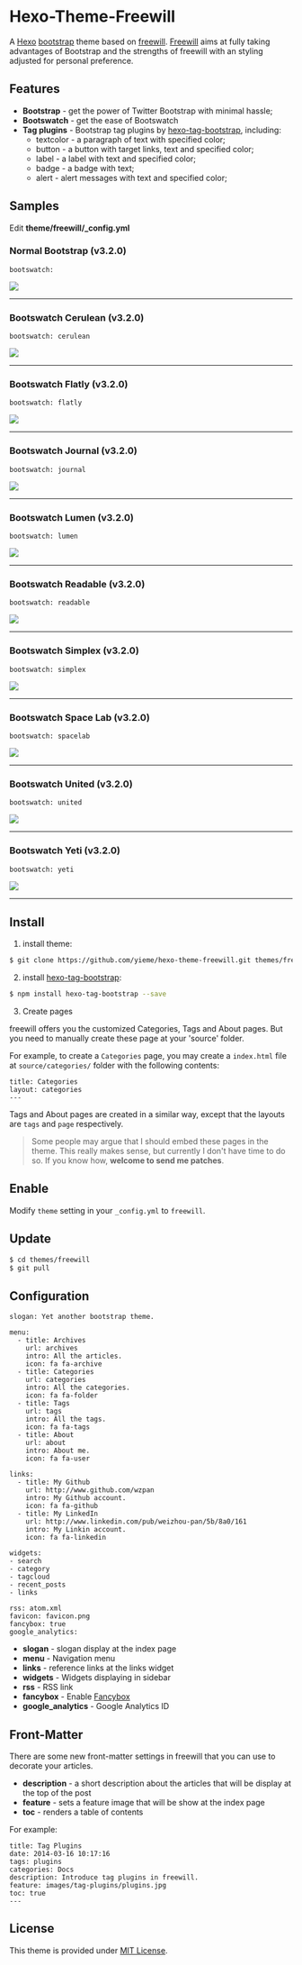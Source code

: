 # Hexo-Theme-Freewill

A [Hexo](http://zespia.tw/hexo/) [bootstrap](http://getbootstrap.com) theme based on [freewill](https://github.com/wzpan/hexo-theme-freewill). [Freewill](https://github.com/yieme/hexo-theme-freewill) aims at fully taking advantages of Bootstrap and the strengths of freewill with an styling adjusted for personal preference.

## Features

* **Bootstrap** - get the power of Twitter Bootstrap with minimal hassle;
* **Bootswatch** - get the ease of Bootswatch
* **Tag plugins** - Bootstrap tag plugins by [hexo-tag-bootstrap](https://github.com/wzpan/hexo-tag-bootstrap), including:
  - textcolor - a paragraph of text with specified color;
  - button - a button with target links, text and specified color;
  - label - a label with text and specified color;
  - badge - a badge with text;
  - alert - alert messages with text and specified color;

## Samples

Edit **theme/freewill/_config.yml**

### Normal Bootstrap (v3.2.0)

```
bootswatch:
```

![](source/img/example/bootstrap.png)

---

### Bootswatch Cerulean (v3.2.0)

```
bootswatch: cerulean
```

![](source/img/example/cerulean.png)

---

### Bootswatch Flatly (v3.2.0)

```
bootswatch: flatly
```

![](source/img/example/flatly.png)

---

### Bootswatch Journal (v3.2.0)

```
bootswatch: journal
```

![](source/img/example/journal.png)

---

### Bootswatch Lumen (v3.2.0)

```
bootswatch: lumen
```

![](source/img/example/lumen.png)

---

### Bootswatch Readable (v3.2.0)

```
bootswatch: readable
```

![](source/img/example/readable.png)

---

### Bootswatch Simplex (v3.2.0)

```
bootswatch: simplex
```

![](source/img/example/simplex.png)

---

### Bootswatch Space Lab (v3.2.0)

```
bootswatch: spacelab
```

![](source/img/example/spacelab.png)

---

### Bootswatch United (v3.2.0)

```
bootswatch: united
```

![](source/img/example/united.png)

---

### Bootswatch Yeti (v3.2.0)

```
bootswatch: yeti
```

![](source/img/example/yeti.png)

---

## Install

1) install theme:

``` sh
$ git clone https://github.com/yieme/hexo-theme-freewill.git themes/freewill
```

2) install [hexo-tag-bootstrap](https://github.com/wzpan/hexo-tag-bootstrap):

``` sh
$ npm install hexo-tag-bootstrap --save
```

3) Create pages

freewill offers you the customized Categories, Tags and About pages. But you need to manually create these page at your 'source' folder.

For example, to create a `Categories` page, you may create a `index.html` file at `source/categories/` folder with the following contents:

```
title: Categories
layout: categories
---
```

Tags and About pages are created in a similar way, except that the layouts are `tags` and `page` respectively.

> Some people may argue that I should embed these pages in the theme. This really makes sense, but currently I don't have time to do so. If you know how, **welcome to send me patches**.

## Enable

Modify `theme` setting in your `_config.yml` to `freewill`.

## Update

``` sh
$ cd themes/freewill
$ git pull
```

## Configuration

```
slogan: Yet another bootstrap theme.

menu:
  - title: Archives
    url: archives
    intro: All the articles.
    icon: fa fa-archive
  - title: Categories
    url: categories
    intro: All the categories.
    icon: fa fa-folder
  - title: Tags
    url: tags
    intro: All the tags.
    icon: fa fa-tags
  - title: About
    url: about
    intro: About me.
    icon: fa fa-user

links:
  - title: My Github
    url: http://www.github.com/wzpan
    intro: My Github account.
    icon: fa fa-github
  - title: My LinkedIn
    url: http://www.linkedin.com/pub/weizhou-pan/5b/8a0/161
    intro: My Linkin account.
    icon: fa fa-linkedin

widgets:
- search
- category
- tagcloud
- recent_posts
- links

rss: atom.xml
favicon: favicon.png
fancybox: true
google_analytics:
```

* **slogan** - slogan display at the index page
* **menu** - Navigation menu
* **links** - reference links at the links widget
* **widgets** - Widgets displaying in sidebar
* **rss** - RSS link
* **fancybox** - Enable [Fancybox](http://fancyapps.com/fancybox/)
* **google_analytics** - Google Analytics ID

## Front-Matter

There are some new front-matter settings in freewill that you can use to decorate your articles.

* **description** - a short description about the articles that will be display at the top of the post
* **feature** - sets a feature image that will be show at the index page
* **toc** - renders a table of contents

For example:

```
title: Tag Plugins
date: 2014-03-16 10:17:16
tags: plugins
categories: Docs
description: Introduce tag plugins in freewill.
feature: images/tag-plugins/plugins.jpg
toc: true
---
```

## License

This theme is provided under [MIT License](http://opensource.org/licenses/MIT).

<!-- ## People Using freewill

see [Examples](https://github.com/wzpan/freewill/wiki/Examples) -->
